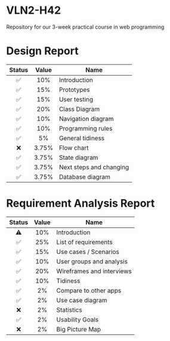 # VLN2-H42
Repository for our 3-week practical course in web programming

# Design Report
| Status | Value | Name |
|  :---:   |  :---:  |  --- |
| ✅ | 10% | Introduction |
| ✅ | 15% | Prototypes |
| ✅ | 15% | User testing |
| ✅ | 20% | Class Diagram |
| ✅ | 10% | Navigation diagram |
| ✅ | 10% | Programming rules |
| ✅ | 5% | General tidiness |
| ❌ | 3.75% | Flow chart |
| ✅ | 3.75% | State diagram |
| ✅ | 3.75% | Next steps and changing |
| ✅ | 3.75% | Database diagram |

# Requirement Analysis Report
| Status | Value | Name |
|  :---:   |  :---:  |  --- |
| ⚠️ | 10% | Introduction |
| ✅ | 25% | List of requirements |
| ✅ | 15% | Use cases / Scenarios |
| ✅ | 10% | User groups and analysis |
| ✅ | 20% | Wireframes and interviews |
| ✅ | 10% | Tidiness |
| ✅ | 2% | Compare to other apps |
| ✅ | 2% | Use case diagram |
| ❌ | 2% | Statistics |
| ✅ | 2% | Usability Goals |
| ❌ | 2% | Big Picture Map |
